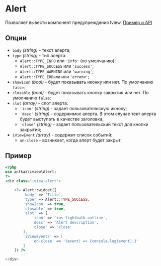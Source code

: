 # Alert

Позволяет вывести компонент предупреждения Iview. [Пример и API](https://www.iviewui.com/components/alert-en)

## Опции

* `body` *(string)* - текст алерта;
* `type` *(string)* - тип алерта:
    * `Alert::TYPE_INFO` или `'info'` (по умолчанию);
    * `Alert::TYPE_SUCCESS` или `'success'`;
    * `Alert::TYPE_WARNING` или `'warning'`;
    * `Alert::TYPE_ERRили` или `'errили'`;
* `showIcon` *(bool)* - будет показывать иконку или нет. По умолчанию `false`;
* `closable` *(bool)* - будет показывать кнопку закрытия или нет. По умолчанию `false`;
* `slot` *(array)* - слот алерта:
    * `'icon'` *(string)* - задает пользовательскую икноку;
    * `'desc'` *(string)* - содержимое алерта. В этом случае тект алерта будет выступать в качестве заголовка;
    * `'close'` *(string)* - задает пользовательский текст для кнопки закрытия;
* `iViewEvent` *(array)* - содержит список событий:
    * `on-close` - возникает, когда алерт будет закрыт.

## Пример

```php
<?php
use antkaz\iview\Alert;
?>
<div class="iview-alert">

    <?= Alert::widget([
        'body' => 'Title',
        'type' => Alert::TYPE_SUCCESS,
        'showIcon' => true,
        'closable' => true,
        'slot' => [
            'icon' => 'ios-lightbulb-outline',
            'desc' => 'Alert description',
            'close' => 'close'
        ],
        'iViewEvents' => [
            'on-close' => '(event) => {console.log(event);}'
        ]
    ]) ?>

</div>
```